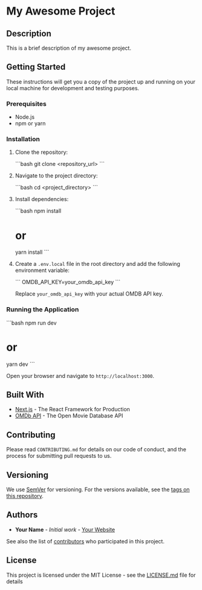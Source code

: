 # My Awesome Project

## Description

This is a brief description of my awesome project.

## Getting Started

These instructions will get you a copy of the project up and running on your local machine for development and testing purposes.

### Prerequisites

*   Node.js
*   npm or yarn

### Installation

1.  Clone the repository:

    \`\`\`bash
    git clone <repository_url>
    \`\`\`

2.  Navigate to the project directory:

    \`\`\`bash
    cd <project_directory>
    \`\`\`

3.  Install dependencies:

    \`\`\`bash
    npm install
    # or
    yarn install
    \`\`\`

4.  Create a `.env.local` file in the root directory and add the following environment variable:

    \`\`\`
    OMDB_API_KEY=your_omdb_api_key
    \`\`\`

    Replace `your_omdb_api_key` with your actual OMDB API key.

### Running the Application

\`\`\`bash
npm run dev
# or
yarn dev
\`\`\`

Open your browser and navigate to `http://localhost:3000`.

## Built With

*   [Next.js](https://nextjs.org/) - The React Framework for Production
*   [OMDb API](https://www.omdbapi.com/) - The Open Movie Database API

## Contributing

Please read `CONTRIBUTING.md` for details on our code of conduct, and the process for submitting pull requests to us.

## Versioning

We use [SemVer](http://semver.org/) for versioning. For the versions available, see the [tags on this repository](https://github.com/your/project/tags).

## Authors

*   **Your Name** - *Initial work* - [Your Website](https://yourwebsite.com)

See also the list of [contributors](https://github.com/your/project/contributors) who participated in this project.

## License

This project is licensed under the MIT License - see the [LICENSE.md](LICENSE.md) file for details
